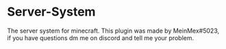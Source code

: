 # Server-System
The server system for minecraft.
This plugin was made by MeinMex#5023, if you have questions dm me on discord and tell me your problem.
